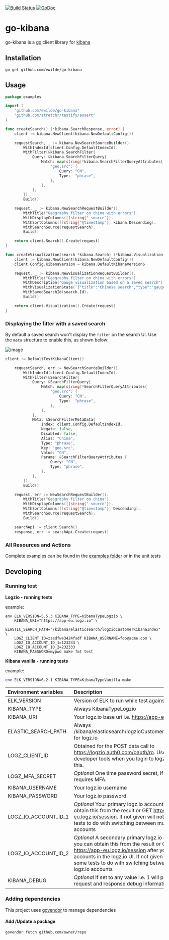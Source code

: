 [![Build Status](https://travis-ci.org/ewilde/go-kibana.svg?branch=master)](https://travis-ci.org/ewilde/go-kibana) [![GoDoc](https://godoc.org/github.com/ewilde/go-kibana?status.svg)](https://godoc.org/github.com/ewilde/go-kibana)

# go-kibana
go-kibana is a [go](https://golang.org/) client library for [kibana](https://github.com/elastic/kibana)

## Installation

```
go get github.com/ewilde/go-kibana
```

## Usage
```go
package examples

import (
	"github.com/ewilde/go-kibana"
	"github.com/stretchr/testify/assert"
)

func createSearch() (*kibana.SearchResponse, error) {
	client := kibana.NewClient(kibana.NewDefaultConfig())

	requestSearch, _ := kibana.NewSearchSourceBuilder().
		WithIndexId(client.Config.DefaultIndexId).
		WithFilter(&kibana.SearchFilter{
			Query: &kibana.SearchFilterQuery{
				Match: map[string]*kibana.SearchFilterQueryAttributes{
					"geo.src": {
						Query: "CN",
						Type:  "phrase",
					},
				},
			},
		}).
		Build()

	request, _ := kibana.NewSearchRequestBuilder().
		WithTitle("Geography filter on china with errors").
		WithDisplayColumns([]string{"_source"}).
		WithSortColumns([]string{"@timestamp"}, kibana.Descending).
		WithSearchSource(requestSearch).
		Build()

	return client.Search().Create(request)
}

func createVisualization(search *kibana.Search) (*kibana.Visualization, error) {
	client := kibana.NewClient(kibana.NewDefaultConfig())
	client.Config.KibanaVersion = kibana.DefaultKibanaVersion6

	request, _ := kibana.NewVisualizationRequestBuilder().
		WithTitle("Geography filter on china with errors").
		WithDescription("Gauge visualization based on a saved search").
		WithVisualizationState(`{"title":"Chinese search","type":"gauge","params":{"type":"gauge","addTooltip":true,"addLegend":true,"gauge":{"verticalSplit":false,"extendRange":true,"percentageMode":false,"gaugeType":"Arc","gaugeStyle":"Full","backStyle":"Full","orientation":"vertical","colorSchema":"Green to Red","gaugeColorMode":"Labels","colorsRange":[{"from":0,"to":50},{"from":50,"to":75},{"from":75,"to":100}],"invertColors":false,"labels":{"show":true,"color":"black"},"scale":{"show":true,"labels":false,"color":"#333"},"type":"meter","style":{"bgWidth":0.9,"width":0.9,"mask":false,"bgMask":false,"maskBars":50,"bgFill":"#eee","bgColor":false,"subText":"","fontSize":60,"labelColor":true}}},"aggs":[{"id":"1","enabled":true,"type":"count","schema":"metric","params":{}}]}`).
		WithSavedSearchId(search.Id).
		Build()

	return client.Visualization().Create(request)
}
```

### Displaying the filter with a saved search
By default a saved search won't display the `filter` on the search UI.
Use the `meta` structure to enable this, as shown below:

![image](https://user-images.githubusercontent.com/329397/36351467-714aeac2-14a2-11e8-9f83-225844da579e.png)

```go
client := DefaultTestKibanaClient()

	requestSearch, err := NewSearchSourceBuilder().
		WithIndexId(client.Config.DefaultIndexId).
		WithFilter(&SearchFilter{
			Query: &SearchFilterQuery{
				Match: map[string]*SearchFilterQueryAttributes{
					"geo.src": {
						Query: "CN",
						Type:  "phrase",
					},
				},
			},
			Meta: &SearchFilterMetaData{
				Index: client.Config.DefaultIndexId,
				Negate: false,
				Disabled: false,
				Alias: "China",
				Type: "phrase",
				Key: "geo.src",
				Value: "CN",
				Params: &SearchFilterQueryAttributes {
					Query: "CN",
					Type: "phrase",
				},
			},
		}).
		Build()

	request, err := NewSearchRequestBuilder().
		WithTitle("Geography filter on china").
		WithDisplayColumns([]string{"_source"}).
		WithSortColumns([]string{"@timestamp"}, Descending).
		WithSearchSource(requestSearch).
		Build()

	searchApi := client.Search()
	response, err := searchApi.Create(request)
```

### All Resources and Actions
Complete examples can be found in the [examples folder](examples) or
in the unit tests


## Developing
### Running test
**Logzio - running tests**

example:
```
env ELK_VERSION=5.5.3 KIBANA_TYPE=KibanaTypeLogzio \
    KIBANA_URI="https://app-eu.logz.io" \
    ELASTIC_SEARCH_PATH="/kibana/elasticsearch/logzioCustomerKibanaIndex" \
    LOGZ_CLIENT_ID=zzedfwe3424fsdf KIBANA_USERNAME=foo@acme.com \
    LOGZ_IO_ACCOUNT_ID_1=123233 \
    LOGZ_IO_ACCOUNT_ID_2=232333
    KIBANA_PASSWORD=mypwd make fmt test
```

**Kibana vanilla - running tests**

example:
```bash
env ELK_VERSION=6.2.1 KIBANA_TYPE=KibanaTypeVanilla make
```

| Environment variables           | Description                             |
|:----------------|:----------------------------------------|
| ELK_VERSION| Version of ELK to run while test against logzio |
| KIBANA_TYPE| Always  KibanaTypeLogzio|
| KIBANA_URI| Your logz.io base uri i.e. https://app-eu.logz.io |
| ELASTIC_SEARCH_PATH| Always /kibana/elasticsearch/logzioCustomerKibanaIndex for logz.io|
| LOGZ_CLIENT_ID| Obtained for the POST data call to https://logzio.auth0.com/oauth/ro. Use chrome developer tools when you login to logz.io to obtain this. |
|LOGZ_MFA_SECRET| _Optional_ One time password secret, if account requires MFA. |
| KIBANA_USERNAME| Your logz.io username|
| KIBANA_PASSWORD| Your logz.io password|
| LOGZ_IO_ACCOUNT_ID_1| *Optional* Your primary logz.io account id, you can obtain this from the result or GET https://app-eu.logz.io/session. If not given will not run some tests to do with switching between multiple logz.io accounts|
| LOGZ_IO_ACCOUNT_ID_2| *Optional* A secondary primary logz.io account id, you can obtain this from the result or GET https://app-eu.logz.io/session after you switch accounts in the logz.io UI. If not given will not run some tests to do with switching between multiple logz.io accounts|
| KIBANA_DEBUG| *Optional* If set to any value i.e. 1 will print http request and response debug information|

### Adding dependencies
This project uses [govendor](https://github.com/kardianos/govendor) to manage dependencies

#### Add /Update a package
`govendor fetch github.com/owner/repo`
